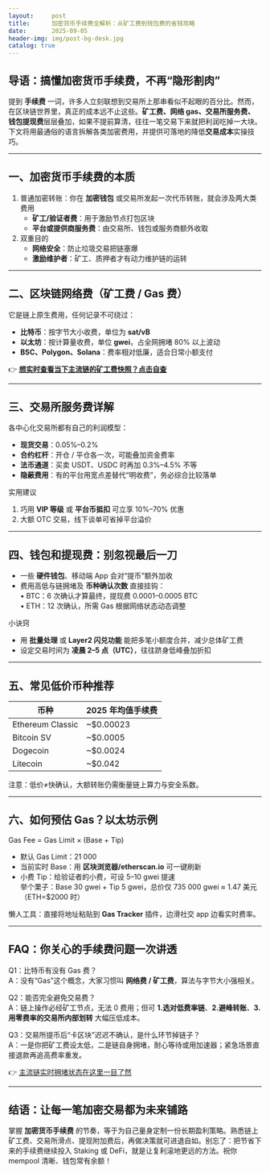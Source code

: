 ```yaml
---
layout:     post
title:      加密货币手续费全解析：从矿工费到钱包费的省钱攻略
date:       2025-09-05
header-img: img/post-bg-desk.jpg
catalog: true
---
```


## 导语：搞懂加密货币手续费，不再“隐形割肉”
提到 **手续费** 一词，许多人立刻联想到交易所上那串看似不起眼的百分比。然而，在区块链世界里，真正的成本远不止这些。**矿工费、网络 gas、交易所服务费、钱包提现费**层层叠加，如果不提前算清，往往一笔交易下来就把利润吃掉一大块。下文将用最通俗的语言拆解各类加密费用，并提供可落地的降低**交易成本**实操技巧。

---

## 一、加密货币手续费的本质
1. 普通加密转账：你在 **加密钱包** 或交易所发起一次代币转账，就会涉及两大类费用  
   - **矿工/验证者费**：用于激励节点打包区块  
   - **平台或提供商服务费**：由交易所、钱包或服务商额外收取  
2. 双重目的  
   - **网络安全**：防止垃圾交易把链塞爆  
   - **激励维护者**：矿工、质押者才有动力维护链的运转  

---

## 二、区块链网络费（矿工费 / Gas 费）
它是链上原生费用，任何记录不可绕过：

- **比特币**：按字节大小收费，单位为 **sat/vB**  
- **以太坊**：按计算量收费，单位 **gwei**，占全网拥堵 80% 以上波动  
- **BSC、Polygon、Solana**：费率相对低廉，适合日常小额支付

👉 **[想实时查看当下主流链的矿工费快照？点击自查](https://okxdog.com/)**  

---

## 三、交易所服务费详解
各中心化交易所都有自己的利润模型：

- **现货交易**：0.05%–0.2%  
- **合约杠杆**：开仓 / 平仓各一次，可能叠加资金费率  
- **法币通道**：买卖 USDT、USDC 时再加 0.3%–4.5% 不等  
- **隐蔽费用**：有的平台用宽点差替代“明收费”，务必综合比较落单

实用建议  

1. 巧用 **VIP 等级** 或 **平台币抵扣** 可立享 10%–70% 优惠  
2. 大额 OTC 交易，线下谈单可省掉平台溢价

---

## 四、钱包和提现费：别忽视最后一刀
- 一些 **硬件钱包**、移动端 App 会对“提币”额外加收
- 费用高低与链拥堵及 **币种确认次数** 直接挂钩：  
  • BTC：6 次确认才算最终，提现费 0.0001–0.0005 BTC  
  • ETH：12 次确认，所需 Gas 根据网络状态动态调整  

小诀窍  
- 用 **批量处理** 或 **Layer2 闪兑功能** 能把多笔小额度合并，减少总体矿工费  
- 设定交易时间为 **凌晨 2–5 点（UTC）**，往往跻身低峰叠加折扣

---

## 五、常见低价币种推荐
| 币种          | 2025 年均值手续费 |
|---------------|------------------|
| Ethereum Classic | ~$0.00023        |
| Bitcoin SV       | ~$0.0005         |
| Dogecoin         | ~$0.0024         |
| Litecoin         | ~$0.042          |

注意：低价≠快确认，大额转账仍需衡量链上算力与安全系数。

---

## 六、如何预估 Gas？以太坊示例
Gas Fee = Gas Limit × (Base + Tip)

- 默认 Gas Limit：21 000  
- 当前实时 Base：用 **区块浏览器/etherscan.io** 可一键刷新  
- 小费 Tip：给验证者的小费，可设 5–10 gwei 提速  
举个栗子：Base 30 gwei + Tip 5 gwei，总价仅 735 000 gwei ≈ 1.47 美元（ETH=$2000 时）

懒人工具：直接将地址粘贴到 **Gas Tracker** 插件，边滑社交 app 边看实时费率。

---

## FAQ：你关心的手续费问题一次讲透
Q1：比特币有没有 Gas 费？  
A：没有“Gas”这个概念，大家习惯叫 **网络费 / 矿工费**，算法与字节大小强相关。

Q2：能否完全避免交易费？  
A：链上操作必经矿工节点，无法 0 费用；但可 **1.选对低费率链**、**2.避峰转账**、**3.用零费率的交易所内部划转** 大幅压低成本。

Q3：交易所提币后“卡区块”迟迟不确认，是什么环节掉链子？  
A：一是你把矿工费设太低，二是链自身拥堵，耐心等待或用加速器；紧急场景直接退款再追高费率重发。

👉 [主流链实时拥堵状态在这里一目了然](https://okxdog.com/)

---

## 结语：让每一笔加密交易都为未来铺路
掌握 **加密货币手续费** 的节奏，等于为自己量身定制一份长期盈利策略。熟悉链上矿工费、交易所滑点、提现附加费后，再做决策就可进退自如。别忘了：把节省下来的手续费继续投入 Staking 或 DeFi，就是让复利滚地更远的方法。祝你 mempool 清晰、钱包常有余额！